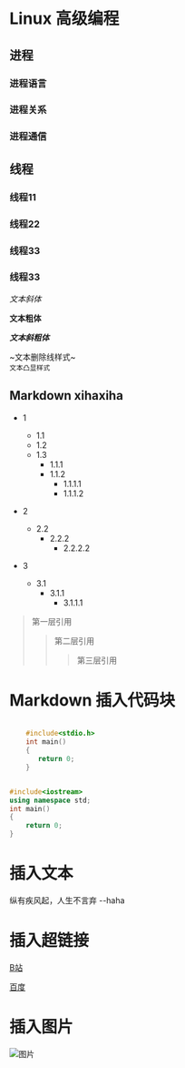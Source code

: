 # Linux 高级编程
## 进程
### 进程语言
### 进程关系
### 进程通信

## 线程
### 线程11
### 线程22
### 线程33
### 线程33

*文本斜体*

**文本粗体**

***文本斜粗体***
</br>

~文本删除线样式~</br>
`文本凸显样式`</br>


## Markdown xihaxiha

* 1
	 * 1.1
	 * 1.2
  	 * 1.3
	 	* 1.1.1
   		* 1.1.2
			* 1.1.1.1
			* 1.1.1.2

* 2
  	* 2.2
   		* 2.2.2
			* 2.2.2.2
* 3
	* 3.1
		* 3.1.1
			* 3.1.1.1


> 第一层引用
>> 第二层引用
>>> 第三层引用
# Markdown 插入代码块
```c
  
	#include<stdio.h>
	int main()
	{	
	   return 0;
	}
```

```cpp

#include<iostream>
using namespace std;
int main()
{
    return 0;
}
```

# 插入文本

纵有疾风起，人生不言弃   --haha

# 插入超链接

[B站](https://www.bilibili.com "跳转到哔哩哔哩")

[百度](https://www.baidu.com "跳转到百度")

# 插入图片
![图片](C:/Users/qinghehe198508/Pictures/美丽图片/2.png)


